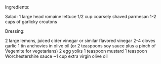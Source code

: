  Ingredients:

Salad:
1 large head romaine lettuce
1/2 cup coarsely shaved parmesan 
1-2 cups of garlicky croutons

Dressing:

2 large lemons, juiced
cider vinegar or similar flavored vinegar
2-4 cloves garlic
1 tin anchovies in olive oil (or 2 teaspoons soy sauce plus a pinch of Vegemite for vegetarians)
2 egg yolks 
1 teaspoon mustard
1 teaspoon Worchestershire sauce
~1 cup extra virgin olive oil